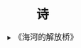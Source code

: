 
<h1 style="text-align:center;">诗</h1>
<details>
<summary style="text-align:center;"> <font size="4"> 《海河的解放桥》 </font> <br/> </summary>

<p style="text-align:center;"> 
夜晚河流 </p>

<p style="text-align:center;">
是你的臂膀 </p>
<p style="text-align:center;">
不敢在河边行走，恐被柔波摄去 </p>
<p style="text-align:center;">
灯光中，城市迷离，河流的船只每一个都注视我 </p>
<p style="text-align:center;">
今夜，我久久徘徊 </p>
<p style="text-align:center;">
拥抱那座桥 </p>
<p style="text-align:center;">
浪花呼唤我的名字 </p>
<p style="text-align:right;">
—— 糍糍</p>
<p style="text-align:right;">
2022年10月30日</p>
</details>
